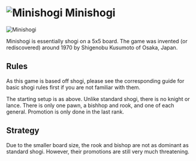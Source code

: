 
# ![Minishogi](https://github.com/gbtami/pychess-variants/blob/master/icons/minishogi.svg) Minishogi

![Minishogi](https://github.com/gbtami/pychess-variants/blob/master/static/images/ShogiGuide/Minishogi.png)

Minishogi is essentially shogi on a 5x5 board. The game was invented (or rediscovered) around 1970 by Shigenobu Kusumoto of Osaka, Japan.

## Rules

As this game is based off shogi, please see the corresponding guide for basic shogi rules first if you are not familiar with them.

The starting setup is as above. Unlike standard shogi, there is no knight or lance. There is only one pawn, a bishhop and rook, and one of each general. Promotion is only done in the last rank. 

## Strategy

Due to the smaller board size, the rook and bishop are not as dominant as standard shogi. However, their promotions are still very much threatening.
